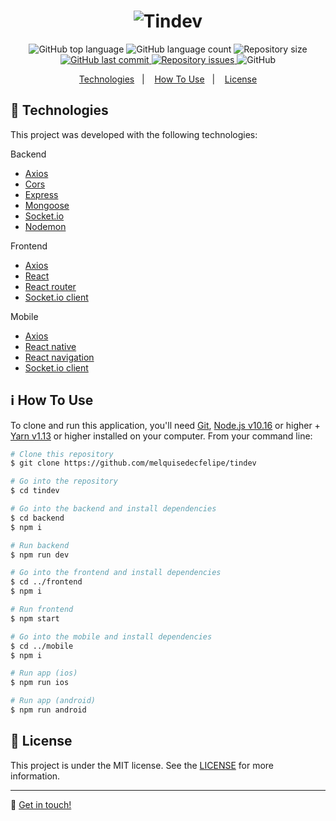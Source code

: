 <h1 align="center">
    <img alt="Tindev" src="https://res.cloudinary.com/dtifsqadc/image/upload/v1570725817/logo_2x_s1w11p.png" />
    <br>
</h1>

<p align="center">
  <img alt="GitHub top language" src="https://img.shields.io/github/languages/top/melquisedecfelipe/tindev.svg">

  <img alt="GitHub language count" src="https://img.shields.io/github/languages/count/melquisedecfelipe/tindev.svg">

  <img alt="Repository size" src="https://img.shields.io/github/repo-size/melquisedecfelipe/tindev.svg">
  
  <a href="https://github.com/melquisedecfelipe/tindev/commits/master">
    <img alt="GitHub last commit" src="https://img.shields.io/github/last-commit/melquisedecfelipe/tindev.svg">
  </a>

  <a href="https://github.com/melquisedecfelipe/tindev/issues">
    <img alt="Repository issues" src="https://img.shields.io/github/issues/melquisedecfelipe/tindev.svg">
  </a>

  <img alt="GitHub" src="https://img.shields.io/github/license/melquisedecfelipe/tindev.svg">
</p>

<p align="center">
  <a href="#rocket-technologies">Technologies</a>&nbsp;&nbsp;&nbsp;|&nbsp;&nbsp;&nbsp;
  <a href="#information_source-how-to-use">How To Use</a>&nbsp;&nbsp;&nbsp;|&nbsp;&nbsp;&nbsp;
  <a href="#memo-license">License</a>
</p>

## :rocket: Technologies

This project was developed with the following technologies:

Backend
-  [Axios](https://github.com/axios/axios)
-  [Cors](https://github.com/expressjs/cors)
-  [Express](https://expressjs.com/)
-  [Mongoose](https://mongoosejs.com/mul)
-  [Socket.io](http://socket.io/)
-  [Nodemon](https://nodemon.io/)

Frontend
-  [Axios](https://github.com/axios/axios)
-  [React](https://reactjs.org/)
-  [React router](https://reacttraining.com/react-router/)
-  [Socket.io client](https://github.com/socketio/socket.io-client)

Mobile
-  [Axios](https://github.com/axios/axios)
-  [React native](https://facebook.github.io/react-native/)
-  [React navigation](https://reactnavigation.org/)
-  [Socket.io client](https://github.com/socketio/socket.io-client)

## :information_source: How To Use

To clone and run this application, you'll need [Git](https://git-scm.com), [Node.js v10.16](https://nodejs.org/) or higher + [Yarn v1.13](https://yarnpkg.com/) or higher installed on your computer. From your command line:

```bash
# Clone this repository
$ git clone https://github.com/melquisedecfelipe/tindev

# Go into the repository
$ cd tindev

# Go into the backend and install dependencies
$ cd backend
$ npm i

# Run backend
$ npm run dev

# Go into the frontend and install dependencies
$ cd ../frontend
$ npm i

# Run frontend
$ npm start

# Go into the mobile and install dependencies
$ cd ../mobile
$ npm i

# Run app (ios)
$ npm run ios

# Run app (android)
$ npm run android
```

## :memo: License
This project is under the MIT license. See the [LICENSE](https://github.com/melquisedecfelipe/tindev/blob/master/LICENSE) for more information.

---

:wave: [Get in touch!](https://www.linkedin.com/in/melquisedecfelipe/)
